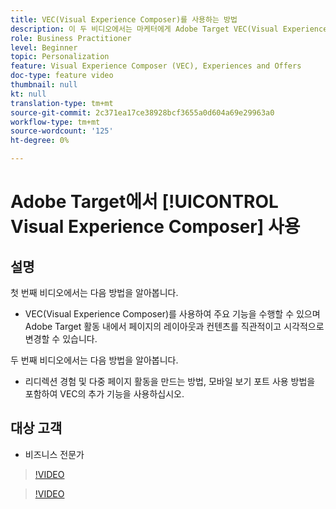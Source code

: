 ```yaml
---
title: VEC(Visual Experience Composer)를 사용하는 방법
description: 이 두 비디오에서는 마케터에게 Adobe Target VEC(Visual Experience Composer)를 소개합니다. VEC를 사용하여 활동을 만드는 방법을 알아보려면 이 비디오를 보십시오.
role: Business Practitioner
level: Beginner
topic: Personalization
feature: Visual Experience Composer (VEC), Experiences and Offers
doc-type: feature video
thumbnail: null
kt: null
translation-type: tm+mt
source-git-commit: 2c371ea17ce38928bcf3655a0d604a69e29963a0
workflow-type: tm+mt
source-wordcount: '125'
ht-degree: 0%

---
```



# Adobe Target에서 [!UICONTROL Visual Experience Composer] 사용

## 설명

첫 번째 비디오에서는 다음 방법을 알아봅니다.

* VEC(Visual Experience Composer)를 사용하여 주요 기능을 수행할 수 있으며 Adobe Target 활동 내에서 페이지의 레이아웃과 컨텐츠를 직관적이고 시각적으로 변경할 수 있습니다.

두 번째 비디오에서는 다음 방법을 알아봅니다.

* 리디렉션 경험 및 다중 페이지 활동을 만드는 방법, 모바일 보기 포트 사용 방법을 포함하여 VEC의 추가 기능을 사용하십시오.

## 대상 고객

* 비즈니스 전문가

>[!VIDEO](https://video.tv.adobe.com/v/17399/?quality=12)

>[!VIDEO](https://video.tv.adobe.com/v/17401/?quality=12)
